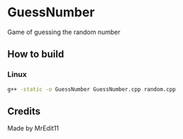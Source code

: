 # GuessNumber
Game of guessing the random number
## How to build
### Linux
```bash
g++ -static -o GuessNumber GuessNumber.cpp random.cpp
```

## Credits
Made by MrEdit11
